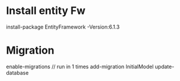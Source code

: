 # Install entity Fw
install-package EntityFramework -Version:6.1.3

# Migration
enable-migrations // run in 1 times
add-migration InitialModel
update-database